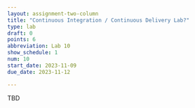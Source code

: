 ```yaml
---
layout: assignment-two-column
title: "Continuous Integration / Continuous Delivery Lab?"
type: lab
draft: 0
points: 6
abbreviation: Lab 10
show_schedule: 1
num: 10
start_date: 2023-11-09
due_date: 2023-11-12

---
```

TBD